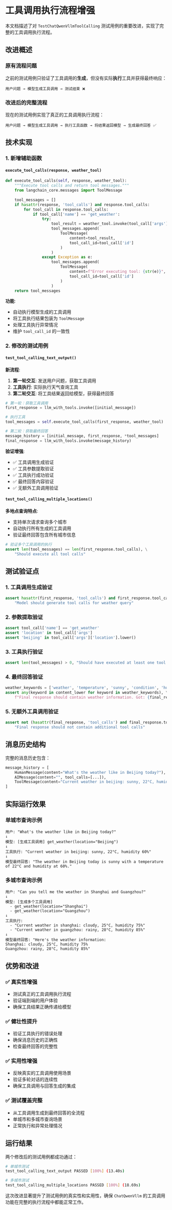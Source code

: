 # 工具调用执行流程增强

本文档描述了对 `TestChatQwenVllmToolCalling` 测试用例的重要改进，实现了完整的工具调用执行流程。

## 改进概述

### 原有流程问题
之前的测试用例只验证了工具调用的**生成**，但没有实际**执行**工具并获得最终响应：

```
用户问题 → 模型生成工具调用 → 测试结束 ❌
```

### 改进后的完整流程
现在的测试用例实现了真正的工具调用执行流程：

```
用户问题 → 模型生成工具调用 → 执行工具函数 → 将结果返回模型 → 生成最终回答 ✅
```

## 技术实现

### 1. 新增辅助函数

#### `execute_tool_calls(response, weather_tool)`
```python
def execute_tool_calls(self, response, weather_tool):
    """Execute tool calls and return tool messages."""
    from langchain_core.messages import ToolMessage
    
    tool_messages = []
    if hasattr(response, 'tool_calls') and response.tool_calls:
        for tool_call in response.tool_calls:
            if tool_call['name'] == 'get_weather':
                try:
                    tool_result = weather_tool.invoke(tool_call['args'])
                    tool_messages.append(
                        ToolMessage(
                            content=tool_result,
                            tool_call_id=tool_call['id']
                        )
                    )
                except Exception as e:
                    tool_messages.append(
                        ToolMessage(
                            content=f"Error executing tool: {str(e)}",
                            tool_call_id=tool_call['id']
                        )
                    )
    return tool_messages
```

**功能**:
- 自动执行模型生成的工具调用
- 将工具执行结果包装为 `ToolMessage`
- 处理工具执行异常情况
- 维护 `tool_call_id` 的一致性

### 2. 修改的测试用例

#### `test_tool_calling_text_output()`

**新流程**:
1. **第一轮交互**: 发送用户问题，获取工具调用
2. **工具执行**: 实际执行天气查询工具
3. **第二轮交互**: 将工具结果返回给模型，获得最终回答

```python
# 第一轮：获取工具调用
first_response = llm_with_tools.invoke([initial_message])

# 执行工具
tool_messages = self.execute_tool_calls(first_response, weather_tool)

# 第二轮：获取最终回答
message_history = [initial_message, first_response, *tool_messages]
final_response = llm_with_tools.invoke(message_history)
```

**验证增强**:
- ✅ 工具调用生成验证
- ✅ 工具参数提取验证
- ✅ 工具执行成功验证
- ✅ 最终回答内容验证
- ✅ 无额外工具调用验证

#### `test_tool_calling_multiple_locations()`

**多地点查询特点**:
- 支持单次请求查询多个城市
- 自动执行所有生成的工具调用
- 验证最终回答包含所有城市信息

```python
# 验证多个工具调用的执行
assert len(tool_messages) == len(first_response.tool_calls), \
    "Should execute all tool calls"
```

## 测试验证点

### 1. 工具调用生成验证
```python
assert hasattr(first_response, 'tool_calls') and first_response.tool_calls, \
    "Model should generate tool calls for weather query"
```

### 2. 参数提取验证
```python
assert tool_call['name'] == 'get_weather'
assert 'location' in tool_call['args']
assert 'beijing' in tool_call['args']['location'].lower()
```

### 3. 工具执行验证
```python
assert len(tool_messages) > 0, "Should have executed at least one tool call"
```

### 4. 最终回答验证
```python
weather_keywords = ['weather', 'temperature', 'sunny', 'condition', 'humidity', 'beijing']
assert any(keyword in content_lower for keyword in weather_keywords), \
    f"Final response should contain weather information. Got: {final_response.content}"
```

### 5. 无额外工具调用验证
```python
assert not (hasattr(final_response, 'tool_calls') and final_response.tool_calls), \
    "Final response should not contain additional tool calls"
```

## 消息历史结构

完整的消息历史包含：

```python
message_history = [
    HumanMessage(content="What's the weather like in Beijing today?"),    # 用户问题
    AIMessage(content="", tool_calls=[...]),                              # 模型的工具调用
    ToolMessage(content="Current weather in beijing: sunny, 22°C, humidity 60%", tool_call_id="..."),  # 工具执行结果
]
```

## 实际运行效果

### 单城市查询示例
```
用户: "What's the weather like in Beijing today?"
↓
模型: [生成工具调用] get_weather(location="Beijing")
↓
工具执行: "Current weather in beijing: sunny, 22°C, humidity 60%"
↓
模型最终回答: "The weather in Beijing today is sunny with a temperature of 22°C and humidity at 60%."
```

### 多城市查询示例
```
用户: "Can you tell me the weather in Shanghai and Guangzhou?"
↓
模型: [生成多个工具调用] 
  - get_weather(location="Shanghai")
  - get_weather(location="Guangzhou")
↓
工具执行: 
  - "Current weather in shanghai: cloudy, 25°C, humidity 75%"
  - "Current weather in guangzhou: rainy, 28°C, humidity 85%"
↓
模型最终回答: "Here's the weather information:
Shanghai: cloudy, 25°C, humidity 75%
Guangzhou: rainy, 28°C, humidity 85%"
```

## 优势和改进

### ✅ **真实性增强**
- 测试真正的工具调用执行流程
- 验证端到端的用户体验
- 确保工具结果正确传递给模型

### ✅ **健壮性提升**
- 验证工具执行的错误处理
- 确保消息历史的正确性
- 检查最终回答的完整性

### ✅ **实用性增强**
- 反映真实的工具调用使用场景
- 验证多轮对话的连续性
- 确保工具调用与回答生成的集成

### ✅ **测试覆盖完整**
- 从工具调用生成到最终回答的全流程
- 单城市和多城市查询场景
- 正常执行和异常处理情况

## 运行结果

两个修改后的测试用例都成功通过：

```bash
# 单城市测试
test_tool_calling_text_output PASSED [100%] (13.40s)

# 多城市测试  
test_tool_calling_multiple_locations PASSED [100%] (18.69s)
```

这次改进显著提升了测试用例的真实性和实用性，确保 `ChatQwenVllm` 的工具调用功能在完整的执行流程中都能正常工作。
